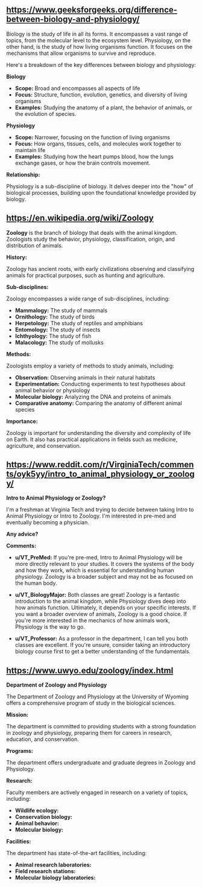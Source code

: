 ## https://www.geeksforgeeks.org/difference-between-biology-and-physiology/

Biology is the study of life in all its forms. It encompasses a vast range of topics, from the molecular level to the ecosystem level. Physiology, on the other hand, is the study of how living organisms function. It focuses on the mechanisms that allow organisms to survive and reproduce. 

Here's a breakdown of the key differences between biology and physiology:

**Biology**

* **Scope:** Broad and encompasses all aspects of life
* **Focus:**  Structure, function, evolution, genetics, and diversity of living organisms
* **Examples:** Studying the anatomy of a plant, the behavior of animals, or the evolution of species.

**Physiology**

* **Scope:** Narrower, focusing on the function of living organisms
* **Focus:**  How organs, tissues, cells, and molecules work together to maintain life
* **Examples:** Studying how the heart pumps blood, how the lungs exchange gases, or how the brain controls movement.

**Relationship:**

Physiology is a sub-discipline of biology. It delves deeper into the "how" of biological processes, building upon the foundational knowledge provided by biology.


## https://en.wikipedia.org/wiki/Zoology

**Zoology** is the branch of biology that deals with the animal kingdom.  Zoologists study the behavior, physiology, classification, origin, and distribution of animals. 

**History:**

Zoology has ancient roots, with early civilizations observing and classifying animals for practical purposes, such as hunting and agriculture. 

**Sub-disciplines:**

Zoology encompasses a wide range of sub-disciplines, including:

* **Mammalogy:** The study of mammals
* **Ornithology:** The study of birds
* **Herpetology:** The study of reptiles and amphibians
* **Entomology:** The study of insects
* **Ichthyology:** The study of fish
* **Malacology:** The study of mollusks

**Methods:**

Zoologists employ a variety of methods to study animals, including:

* **Observation:** Observing animals in their natural habitats
* **Experimentation:** Conducting experiments to test hypotheses about animal behavior or physiology
* **Molecular biology:** Analyzing the DNA and proteins of animals
* **Comparative anatomy:** Comparing the anatomy of different animal species

**Importance:**

Zoology is important for understanding the diversity and complexity of life on Earth. It also has practical applications in fields such as medicine, agriculture, and conservation.

## https://www.reddit.com/r/VirginiaTech/comments/oyk5yy/intro_to_animal_physiology_or_zoology/

**Intro to Animal Physiology or Zoology?**

I'm a freshman at Virginia Tech and trying to decide between taking Intro to Animal Physiology or Intro to Zoology. I'm interested in pre-med and eventually becoming a physician. 

**Any advice?**

**Comments:**

* **u/VT_PreMed:**  If you're pre-med, Intro to Animal Physiology will be more directly relevant to your studies. It covers the systems of the body and how they work, which is essential for understanding human physiology. Zoology is a broader subject and may not be as focused on the human body.

* **u/VT_BiologyMajor:** Both classes are great! Zoology is a fantastic introduction to the animal kingdom, while Physiology dives deep into how animals function. Ultimately, it depends on your specific interests. If you want a broader overview of animals, Zoology is a good choice. If you're more interested in the mechanics of how animals work, Physiology is the way to go.

* **u/VT_Professor:**  As a professor in the department, I can tell you both classes are excellent. If you're unsure, consider taking an introductory biology course first to get a better understanding of the fundamentals. 


## https://www.uwyo.edu/zoology/index.html

**Department of Zoology and Physiology**

The Department of Zoology and Physiology at the University of Wyoming offers a comprehensive program of study in the biological sciences. 

**Mission:**

The department is committed to providing students with a strong foundation in zoology and physiology, preparing them for careers in research, education, and conservation.

**Programs:**

The department offers undergraduate and graduate degrees in Zoology and Physiology.

**Research:**

Faculty members are actively engaged in research on a variety of topics, including:

* **Wildlife ecology:**  
* **Conservation biology:**
* **Animal behavior:**
* **Molecular biology:**

**Facilities:**

The department has state-of-the-art facilities, including:

* **Animal research laboratories:**
* **Field research stations:**
* **Molecular biology laboratories:**